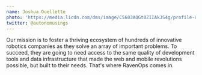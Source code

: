 ```yaml
---
name: Joshua Ouellette
photo: 'https://media.licdn.com/dms/image/C5603AQGt0ZIIAkJS4g/profile-displayphoto-shrink_800_800/0?e=1545868800&v=beta&t=nlIgoOBDwS1QqtPWA6K_nXg7FgLAtVNTA11Onv5egtY")'
twitter: @autonomusings
---
```

Our mission is to foster a thriving ecosystem of hundreds of innovative robotics companies as they solve an array of important problems. To succeed, they are going to need access to the same quality of development tools and data infrastructure that made the web and mobile revolutions possible, but built to their needs. That's where RavenOps comes in. 